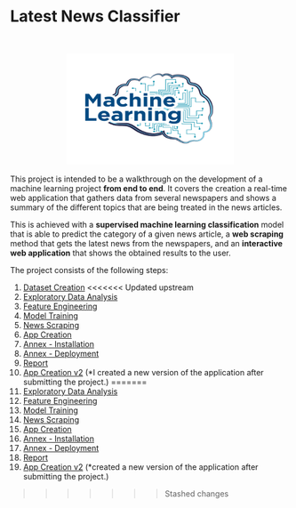 # Latest News Classifier


<br/>
<p align="center">
  <img src="https://github.com/abbasmalekpour/News-Classifier/blob/master/09.Report/machine-banner.png" height="200" width="300">
</p>

This project is intended to be a walkthrough on the development of a machine learning project **from end to end**. It covers the creation a real-time web application that gathers data from several newspapers and shows a summary of the different topics that are being treated in the news articles.

This is achieved with a **supervised machine learning classification** model that is able to predict the category of a given news article, a **web scraping** method that gets the latest news from the newspapers, and an **interactive web application** that shows the obtained results to the user.

The project consists of the following steps:

1. [Dataset Creation](https://github.com/abbasmalekpour/News-Classifier/tree/master/01.Dataset-Creation)
<<<<<<< Updated upstream
2. [Exploratory Data Analysis](https://github.com/abbasmalekpour/Latest-News-Classifier/tree/master/0.%20Latest%20News%20Classifier/02.%20Exploratory%20Data%20Analysis)
3. [Feature Engineering](https://github.com/abbasmalekpour/Latest-News-Classifier/tree/master/0.%20Latest%20News%20Classifier/03.%20Feature%20Engineering)
4. [Model Training](https://github.com/abbasmalekpour/Latest-News-Classifier/tree/master/0.%20Latest%20News%20Classifier/04.%20Model%20Training)
5. [News Scraping](https://github.com/abbasmalekpour/Latest-News-Classifier/tree/master/0.%20Latest%20News%20Classifier/05.%20News%20Scraping)
6. [App Creation](https://github.com/abbasmalekpour/Latest-News-Classifier/tree/master/0.%20Latest%20News%20Classifier/06.%20App%20Creation)
7. [Annex - Installation](https://github.com/abbasmalekpour/Latest-News-Classifier/tree/master/0.%20Latest%20News%20Classifier/07.%20Annex%20-%20Installation)
8. [Annex - Deployment](https://github.com/abbasmalekpour/Latest-News-Classifier/tree/master/0.%20Latest%20News%20Classifier/08.%20Annex%20-%20Deployment)
9. [Report](https://github.com/abbasmalekpour/Latest-News-Classifier/tree/master/0.%20Latest%20News%20Classifier/09.%20Report)
10. [App Creation v2](https://github.com/abbasmalekpour/Latest-News-Classifier/tree/master/0.%20Latest%20News%20Classifier/10.%20App%20Creation%20v2) (*I created a new version of the application after submitting the project.)
=======
2. [Exploratory Data Analysis](https://github.com/abbasmalekpour/News-Classifier/tree/master/02.Exploratory-Data-Analysis)
3. [Feature Engineering](https://github.com/abbasmalekpour/News-Classifier/tree/master/03.Feature-Engineering)
4. [Model Training](https://github.com/abbasmalekpour/News-Classifier/tree/master/04.Model-Training)
5. [News Scraping](https://github.com/abbasmalekpour/News-Classifier/tree/master/05.News-Scraping)
6. [App Creation](https://github.com/abbasmalekpour/News-Classifier/tree/master/06.App-Creation)
7. [Annex - Installation](https://github.com/abbasmalekpour/News-Classifier/tree/master/07.Annex-Installation)
8. [Annex - Deployment](https://github.com/abbasmalekpour/News-Classifier/tree/master/08.Annex-Deployment)
9. [Report](https://github.com/abbasmalekpour/News-Classifier/tree/master/09.Report)
10. [App Creation v2](https://github.com/abbasmalekpour/News-Classifier/tree/master/10.-App-Creation-v2) (*created a new version of the application after submitting the project.)
>>>>>>> Stashed changes


